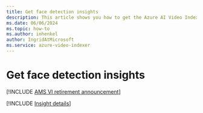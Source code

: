 ```yaml
---
title: Get face detection insights
description: This article shows you how to get the Azure AI Video Indexer face detection insights.
ms.date: 06/06/2024
ms.topic: how-to
ms.author: inhenkel
author: IngridAtMicrosoft
ms.service: azure-video-indexer
---
```


# Get face detection insights

[!INCLUDE [AMS VI retirement announcement](./includes/important-ams-retirement-avi-announcement.md)]

[!INCLUDE [Insight details](./includes/face-detection.md)]
